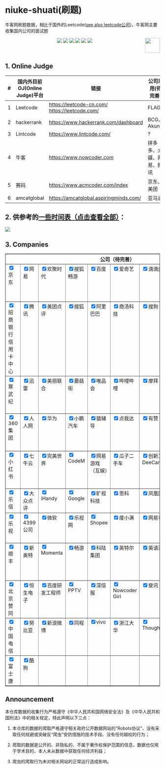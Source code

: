 # niuke-shuati(刷题)
牛客网刷题数据，相比于国外的Leetcode([see also leetcode公司](https://github.com/elegantcoin/All_Leetcode_Q_20190610/blob/master/companies.md))，牛客网主要收集国内公司的面试题

<p align="center">
    <a href="https://github.com/elegantcoin/niuke-shuati"><img src="https://img.shields.io/badge/status-updating-brightgreen.svg"></a>
    <a href="https://github.com/python/cpython"><img src="https://img.shields.io/badge/Python-3.7-FF1493.svg"></a>
    <a href="https://github.com/elegantcoin/niuke-shuati"><img src="https://img.shields.io/badge/platform-Windows%7CLinux%7CmacOS-660066.svg"></a>
    <a href="https://opensource.org/licenses/mit-license.php"><img src="https://badges.frapsoft.com/os/mit/mit.svg"></a>
    <a href="https://github.com/elegantcoin/niuke-shuati/stargazers"><img src="https://img.shields.io/github/stars/elegantcoin/niuke-shuati.svg?logo=github"></a>
    <a href="https://github.com/elegantcoin/niuke-shuati/network/members"><img src="https://img.shields.io/github/forks/elegantcoin/niuke-shuati.svg?color=blue&logo=github"></a>
    <a href="https://www.python.org/"><img src="https://upload.wikimedia.org/wikipedia/commons/c/c3/Python-logo-notext.svg" align="right" height="48" width="48" ></a>
</p>
<br />

## 1. Online Judge

#|国内外目前OJ(Online Judge)平台| 链接|公司采用(待完善)
------|------|------|------
1|Leetcode|https://leetcode-cn.com/   https://leetcode.com/|FLAG?
2|hackerrank|https://www.hackerrank.com/dashboard|BCG、Akuna
3|Lintcode|https://www.lintcode.com/|?
4|牛客|https://www.nowcoder.com|拼多多、大疆、网易、腾讯
5|赛码|https://www.acmcoder.com/index|京东、美团
6|amcatglobal|https://amcatglobal.aspiringminds.com/|亚马逊

## 2. 供参考的[**一些时间表（点击查看全部）**](https://github.com/elegantcoin/All_Leetcode_Q_20190610/blob/master/timeline.md)：

![](https://github.com/elegantcoin/All_Leetcode_Q_20190610/blob/master/111.png)

## 3. Companies

<table border="1">

<col width="5%">
<col width="5%">
<col width="5%">
<col width="5%">
<col width="5%">
<col width="5%">
<col width="5%">
<col width="5%">
<col width="5%">
<col width="5%">

<thead valign="bottom">
<tr ><th class="head" colspan="10">公司（待完善）</th>
</tr>
</thead>
<tbody valign="top">
<tr>

<td><input id="京东" alt="京东" checked=true type="checkbox" name="京东" />京东</td>
<td><input id="网易" alt="网易" checked=true type="checkbox" name="网易" />网易</td>
<td><input id="欢聚时代" alt="欢聚时代" checked=true type="checkbox" name="欢聚时代" />欢聚时代</td>
<td><input id="搜狐畅游" alt="搜狐畅游" checked=true type="checkbox" name="搜狐畅游" />搜狐畅游</td>
<td><input id="百度" alt="百度" checked=true type="checkbox" name="百度" />百度</td>
<td><input id="爱奇艺" alt="爱奇艺" checked=true type="checkbox" name="爱奇艺" />爱奇艺</td>
<td><input id="滴滴出行" alt="滴滴出行" checked=true type="checkbox" name="滴滴出行" />滴滴出行</td>
<td><input id="小米" alt="小米" checked=true type="checkbox" name="小米" />小米</td>
<td><input id="字节跳动" alt="字节跳动" checked=true type="checkbox" name="字节跳动" />字节跳动</td>
<td><input id="用友" alt="用友" checked=true type="checkbox" name="用友" />用友</td>

</tr>
<tr>

<td><input id="招商银行信用卡中心" alt="招商银行信用卡中心" checked=true type="checkbox" name="招商银行信用卡中心" />招商银行信用卡中心</td>
<td><input id="腾讯" alt="腾讯" checked=true type="checkbox" name="腾讯" />腾讯</td>
<td><input id="美团点评" alt="美团点评" checked=true type="checkbox" name="美团点评" />美团点评</td>
<td><input id="搜狐" alt="搜狐" checked=true type="checkbox" name="搜狐" />搜狐</td>
<td><input id="阿里巴巴" alt="阿里巴巴" checked=true type="checkbox" name="阿里巴巴" />阿里巴巴</td>
<td><input id="商汤科技" alt="商汤科技" checked=true type="checkbox" name="商汤科技" />商汤科技</td>
<td><input id="搜狗" alt="搜狗" checked=true type="checkbox" name="搜狗" />搜狗</td>
<td><input id="快手" alt="快手" checked=true type="checkbox" name="快手" />快手</td>
<td><input id="吉比特" alt="吉比特" checked=true type="checkbox" name="吉比特" />吉比特</td>
<td><input id="顺丰科技" alt="顺丰科技" checked=true type="checkbox" name="顺丰科技" />顺丰科技</td>

</tr>
<tr>

<td><input id="寒武纪" alt="寒武纪" checked=true type="checkbox" name="寒武纪" />寒武纪</td>
<td><input id="迅雷" alt="迅雷" checked=true type="checkbox" name="迅雷" />迅雷</td>
<td><input id="美丽联合" alt="美丽联合" checked=true type="checkbox" name="美丽联合" />美丽联合</td>
<td><input id="蘑菇街" alt="蘑菇街" checked=true type="checkbox" name="蘑菇街" />蘑菇街</td>
<td><input id="唯品会" alt="唯品会" checked=true type="checkbox" name="唯品会" />唯品会</td>
<td><input id="哔哩哔哩" alt="哔哩哔哩" checked=true type="checkbox" name="哔哩哔哩" />哔哩哔哩</td>
<td><input id="摩拜" alt="摩拜" checked=true type="checkbox" name="摩拜" />摩拜</td>
<td><input id="Paypal" alt="Paypal" checked=true type="checkbox" name="Paypal" />Paypal</td>
<td><input id="触宝科技" alt="触宝科技" checked=true type="checkbox" name="触宝科技" />触宝科技</td>
<td><input id="广联达" alt="广联达" checked=true type="checkbox" name="广联达" />广联达</td>

</tr>
<tr>

<td><input id="360集团" alt="360集团" checked=true type="checkbox" name="360集团" />360集团</td>
<td><input id="人人网" alt="人人网" checked=true type="checkbox" name="人人网" />人人网</td>
<td><input id="华为" alt="华为" checked=true type="checkbox" name="华为" />华为</td>
<td><input id="小鹏汽车" alt="小鹏汽车" checked=true type="checkbox" name="小鹏汽车" />小鹏汽车</td>
<td><input id="猿辅导" alt="猿辅导" checked=true type="checkbox" name="猿辅导" />猿辅导</td>
<td><input id="点我达" alt="点我达" checked=true type="checkbox" name="点我达" />点我达</td>
<td><input id="有赞" alt="有赞" checked=true type="checkbox" name="有赞" />有赞</td>
<td><input id="携程" alt="携程" checked=true type="checkbox" name="携程" />携程</td>
<td><input id="第四范式" alt="第四范式" checked=true type="checkbox" name="第四范式" />第四范式</td>
<td><input id="趋势科技" alt="趋势科技" checked=true type="checkbox" name="趋势科技" />趋势科技</td>

</tr>
<tr>

<td><input id="小红书" alt="小红书" checked=true type="checkbox" name="小红书" />小红书</td>
<td><input id="七牛云" alt="七牛云" checked=true type="checkbox" name="七牛云" />七牛云</td>
<td><input id="完美世界" alt="完美世界" checked=true type="checkbox" name="完美世界" />完美世界</td>
<td><input id="CodeM" alt="CodeM" checked=true type="checkbox" name="CodeM" />CodeM</td>
<td><input id="网易游戏（互娱）" alt="网易游戏（互娱）" checked=true type="checkbox" name="网易游戏（互娱）" />网易游戏（互娱）</td>
<td><input id="瓜子二手车" alt="瓜子二手车" checked=true type="checkbox" name="瓜子二手车" />瓜子二手车</td>
<td><input id="创新工场DeeCamp" alt="创新工场DeeCamp" checked=true type="checkbox" name="创新工场DeeCamp" />创新工场DeeCamp</td>
<td><input id="拼多多" alt="拼多多" checked=true type="checkbox" name="拼多多" />拼多多</td>
<td><input id="网易游戏" alt="网易游戏" checked=true type="checkbox" name="网易游戏" />网易游戏</td>
<td><input id="58同城" alt="58同城" checked=true type="checkbox" name="58同城" />58同城</td>

</tr>
<tr>

<td><input id="乐信" alt="乐信" checked=true type="checkbox" name="乐信" />乐信</td>
<td><input id="大众点评" alt="大众点评" checked=true type="checkbox" name="大众点评" />大众点评</td>
<td><input id="iHandy" alt="iHandy" checked=true type="checkbox" name="iHandy" />iHandy</td>
<td><input id="Google" alt="Google" checked=true type="checkbox" name="Google" />Google</td>
<td><input id="旷视科技" alt="旷视科技" checked=true type="checkbox" name="旷视科技" />旷视科技</td>
<td><input id="思科" alt="思科" checked=true type="checkbox" name="思科" />思科</td>
<td><input id="凤凰网" alt="凤凰网" checked=true type="checkbox" name="凤凰网" />凤凰网</td>
<td><input id="猎豹移动" alt="猎豹移动" checked=true type="checkbox" name="猎豹移动" />猎豹移动</td>
<td><input id="美图" alt="美图" checked=true type="checkbox" name="美图" />美图</td>
<td><input id="好未来" alt="好未来" checked=true type="checkbox" name="好未来" />好未来</td>

</tr>
<tr>

<td><input id="乐视" alt="乐视" checked=true type="checkbox" name="乐视" />乐视</td>
<td><input id="4399公司" alt="4399公司" checked=true type="checkbox" name="4399公司" />4399公司</td>
<td><input id="微软" alt="微软" checked=true type="checkbox" name="微软" />微软</td>
<td><input id="乐视网" alt="乐视网" checked=true type="checkbox" name="乐视网" />乐视网</td>
<td><input id="Shopee" alt="Shopee" checked=true type="checkbox" name="Shopee" />Shopee</td>
<td><input id="度小满" alt="度小满" checked=true type="checkbox" name="度小满" />度小满</td>
<td><input id="网易有道" alt="网易有道" checked=true type="checkbox" name="网易有道" />网易有道</td>
<td><input id="挖财" alt="挖财" checked=true type="checkbox" name="挖财" />挖财</td>
<td><input id="楚楚街" alt="楚楚街" checked=true type="checkbox" name="楚楚街" />楚楚街</td>
<td><input id="去哪儿" alt="去哪儿" checked=true type="checkbox" name="去哪儿" />去哪儿</td>

</tr>
<tr>

<td><input id="顺丰" alt="顺丰" checked=true type="checkbox" name="顺丰" />顺丰</td>
<td><input id="新奥特" alt="新奥特" checked=true type="checkbox" name="新奥特" />新奥特</td>
<td><input id="Momenta" alt="Momenta" checked=true type="checkbox" name="Momenta" />Momenta</td>
<td><input id="畅游" alt="畅游" checked=true type="checkbox" name="畅游" />畅游</td>
<td><input id="科陆集团" alt="科陆集团" checked=true type="checkbox" name="科陆集团" />科陆集团</td>
<td><input id="英特尔" alt="英特尔" checked=true type="checkbox" name="英特尔" />英特尔</td>
<td><input id="英语流利说" alt="英语流利说" checked=true type="checkbox" name="英语流利说" />英语流利说</td>
<td><input id="CVTE" alt="CVTE" checked=true type="checkbox" name="CVTE" />CVTE</td>
<td><input id="比格基地" alt="比格基地" checked=true type="checkbox" name="比格基地" />比格基地</td>
<td><input id="4399游戏" alt="4399游戏" checked=true type="checkbox" name="4399游戏" />4399游戏</td>

</tr>
<tr>

<td><input id="北京赞同" alt="北京赞同" checked=true type="checkbox" name="北京赞同" />北京赞同</td>
<td><input id="恒生电子" alt="恒生电子" checked=true type="checkbox" name="恒生电子" />恒生电子</td>
<td><input id="百度研发工程师" alt="百度研发工程师" checked=true type="checkbox" name="百度研发工程师" />百度研发工程师</td>
<td><input id="PPTV" alt="PPTV" checked=true type="checkbox" name="PPTV" />PPTV</td>
<td><input id="深信服" alt="深信服" checked=true type="checkbox" name="深信服" />深信服</td>
<td><input id="Nowcoder Girl" alt="Nowcoder Girl" checked=true type="checkbox" name="Nowcoder Girl" />Nowcoder Girl</td>
<td><input id="斐讯" alt="斐讯" checked=true type="checkbox" name="斐讯" />斐讯</td>
<td><input id="深圳锐明" alt="深圳锐明" checked=true type="checkbox" name="深圳锐明" />深圳锐明</td>
<td><input id="爱数科技" alt="爱数科技" checked=true type="checkbox" name="爱数科技" />爱数科技</td>
<td><input id="德邦" alt="德邦" checked=true type="checkbox" name="德邦" />德邦</td>

</tr>
<tr>

<td><input id="中国电信" alt="中国电信" checked=true type="checkbox" name="中国电信" />中国电信</td>
<td><input id="努比亚" alt="努比亚" checked=true type="checkbox" name="努比亚" />努比亚</td>
<td><input id="新浪微博" alt="新浪微博" checked=true type="checkbox" name="新浪微博" />新浪微博</td>
<td><input id="同程" alt="同程" checked=true type="checkbox" name="同程" />同程</td>
<td><input id="vivo" alt="vivo" checked=true type="checkbox" name="vivo" />vivo</td>
<td><input id="浙江大华" alt="浙江大华" checked=true type="checkbox" name="浙江大华" />浙江大华</td>
<td><input id="ThoughtWorks" alt="ThoughtWorks" checked=true type="checkbox" name="ThoughtWorks" />ThoughtWorks</td>
<td><input id="盛大游戏" alt="盛大游戏" checked=true type="checkbox" name="盛大游戏" />盛大游戏</td>
<td><input id="凹凸科技" alt="凹凸科技" checked=true type="checkbox" name="凹凸科技" />凹凸科技</td>
<td><input id="滴滴快的" alt="滴滴快的" checked=true type="checkbox" name="滴滴快的" />滴滴快的</td>

</tr>
<tr>

<td><input id="富士康" alt="富士康" checked=true type="checkbox" name="富士康" />富士康</td>
<td><input id="酷狗" alt="酷狗" checked=true type="checkbox" name="酷狗" />酷狗</td>
<td> </td>
<td> </td>
<td> </td>
<td> </td>
<td> </td>
<td> </td>
<td> </td>
<td> </td>

</tr>
</tbody>
</table>



## Announcement

本仓库数据的收集行为严格遵守《中华人民共和国网络安全法》及《中华人民共和国刑法》中的相关规定，特此声明以下三点：

1. 本仓库的数据的爬取严格遵守相关政府公开数据网站的“Robots协议”、没有采取任何规避或突破反“爬虫”安防措施的技术手段、没有任何越权的行为；

2. 爬取的数据是公开的、非隐私的、不属于著作权保护范围的信息，数据也仅用于学术目的，本人未从数据中获取任何经济利益；

3. 爬虫的爬取行为未对相关网站的正常运行造成影响。
